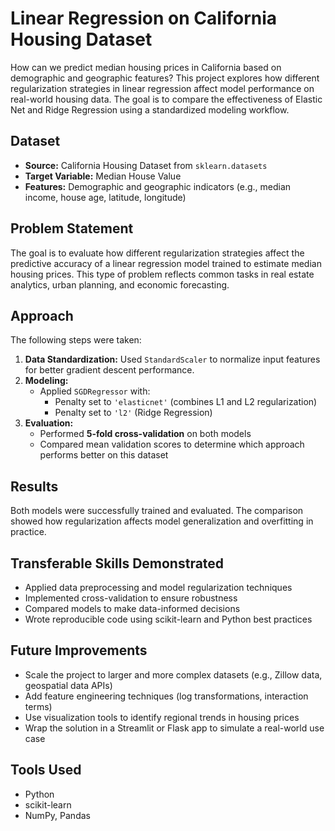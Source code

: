 # Linear Regression on California Housing Dataset

How can we predict median housing prices in California based on demographic and geographic features? This project explores how different regularization strategies in linear regression affect model performance on real-world housing data. The goal is to compare the effectiveness of Elastic Net and Ridge Regression using a standardized modeling workflow.

## Dataset

- **Source:** California Housing Dataset from `sklearn.datasets`
- **Target Variable:** Median House Value
- **Features:** Demographic and geographic indicators (e.g., median income, house age, latitude, longitude)

## Problem Statement

The goal is to evaluate how different regularization strategies affect the predictive accuracy of a linear regression model trained to estimate median housing prices. This type of problem reflects common tasks in real estate analytics, urban planning, and economic forecasting.

## Approach

The following steps were taken:

1. **Data Standardization:** Used `StandardScaler` to normalize input features for better gradient descent performance.
2. **Modeling:**
   - Applied `SGDRegressor` with:
     - Penalty set to `'elasticnet'` (combines L1 and L2 regularization)
     - Penalty set to `'l2'` (Ridge Regression)
3. **Evaluation:**
   - Performed **5-fold cross-validation** on both models
   - Compared mean validation scores to determine which approach performs better on this dataset

## Results

Both models were successfully trained and evaluated. The comparison showed how regularization affects model generalization and overfitting in practice.

## Transferable Skills Demonstrated

- Applied data preprocessing and model regularization techniques
- Implemented cross-validation to ensure robustness
- Compared models to make data-informed decisions
- Wrote reproducible code using scikit-learn and Python best practices

## Future Improvements

- Scale the project to larger and more complex datasets (e.g., Zillow data, geospatial data APIs)
- Add feature engineering techniques (log transformations, interaction terms)
- Use visualization tools to identify regional trends in housing prices
- Wrap the solution in a Streamlit or Flask app to simulate a real-world use case

## Tools Used

- Python
- scikit-learn
- NumPy, Pandas
